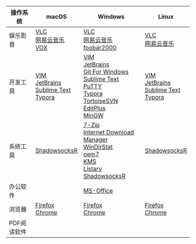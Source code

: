 | 操作系统     | macOS                                                        | Windows                                                      | Linux                                                        |
| ------------ | ------------------------------------------------------------ | ------------------------------------------------------------ | ------------------------------------------------------------ |
| 娱乐影音     | [VLC](vlc)<br/>[网易云音乐](netease-music)<br/>[VOX](vox) | [VLC](vlc)<br/>[网易云音乐](netease-music)<br/>[foobar2000](foobar2000) | [VLC](vlc)<br/>[网易云音乐](netease-music)   |
| 开发工具     | [VIM](vim)<br/>[JetBrains](jetbrains)<br/>[Sublime Text](sublime-text)<br/>[Typora](typora) | [VIM](vim)<br/>[JetBrains](jetbrains)<br/>[Git For Windows](git-for-windows)<br/>[Sublime Text](sublime-text)<br/>[PuTTY](putty)<br/>[Typora](typora)<br/>[TortoiseSVN](tortoisesvn)<br/>[EditPlus](editplus)<br/>[MinGW](mingw) | [VIM](vim)<br/>[JetBrains](jetbrains)<br/>[Sublime Text](sublime-text)<br/>[Typora](typora) |
| 系统工具     | [ShadowsocksR](shadowsocksr)                                 | [7-Zip](7-zip)<br/>[Internet Download Manager](idm)<br/>[WinDirStat](windirstat)<br/>[oem7](oem7)<br/>[KMS](kms)<br/>[Listary](listary)<br/>[ShadowsocksR](shadowsocksr) | [ShadowsocksR](shadowsocksr)                                 |
| 办公软件     |                                                              | [MS-Office](ms-office)                                       |                                                               |
| 浏览器       | [Firefox](firefox)<br/>[Chrome](chrome)                      | [Firefox](firefox)<br/>[Chrome](chrome)                      | [Firefox](firefox)<br/>[Chrome](chrome)                       |
| PDF阅读软件  |                                                              |                                                              |                                                               |
